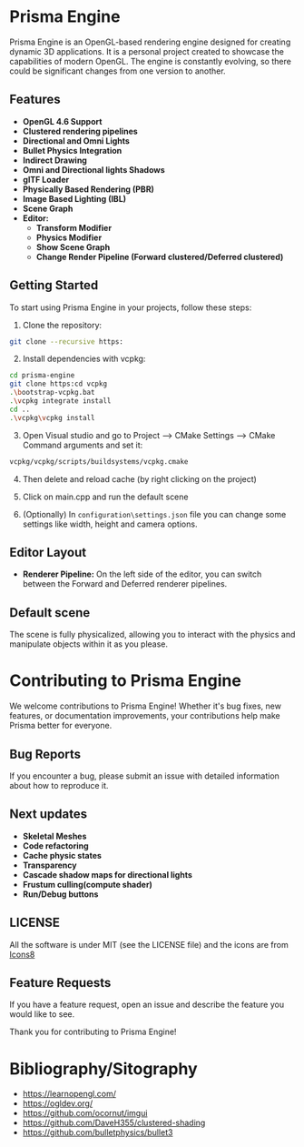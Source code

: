 # Prisma Engine

Prisma Engine is an OpenGL-based rendering engine designed for creating dynamic 3D applications. It is a personal project created to showcase the capabilities of modern OpenGL. The engine is constantly evolving, so there could be significant changes from one version to another.

## Features

- **OpenGL 4.6 Support**
- **Clustered rendering pipelines**
- **Directional and Omni Lights**
- **Bullet Physics Integration**
- **Indirect Drawing**
- **Omni and Directional lights Shadows**
- **glTF Loader**
- **Physically Based Rendering (PBR)** 
- **Image Based Lighting (IBL)**
- **Scene Graph**
- **Editor:**
    - **Transform Modifier**
    - **Physics Modifier**
    - **Show Scene Graph**
    - **Change Render Pipeline (Forward clustered/Deferred clustered)**

## Getting Started

To start using Prisma Engine in your projects, follow these steps:

1. Clone the repository:
```bash
git clone --recursive https:
```
2. Install dependencies with vcpkg:
```bash
cd prisma-engine
git clone https:cd vcpkg
.\bootstrap-vcpkg.bat
.\vcpkg integrate install
cd ..
.\vcpkg\vcpkg install
  ```
3. Open Visual studio and go to Project --> CMake Settings --> CMake Command arguments and set it:
```bash
vcpkg/vcpkg/scripts/buildsystems/vcpkg.cmake
  ```
4. Then delete and reload cache (by right clicking on the project)

5. Click on main.cpp and run the default scene

6. (Optionally) In  `configuration\settings.json` file you can change some settings like width, height and camera options.

## Editor Layout
- **Renderer Pipeline:** On the left side of the editor, you can switch between the Forward and Deferred renderer pipelines.



## Default scene

The scene is fully physicalized, allowing you to interact with the physics and manipulate objects within it as you please.

# Contributing to Prisma Engine

We welcome contributions to Prisma Engine! Whether it's bug fixes, new features, or documentation improvements, your contributions help make Prisma better for everyone.

## Bug Reports

If you encounter a bug, please submit an issue with detailed information about how to reproduce it.

## Next updates

- **Skeletal Meshes**
- **Code refactoring**
- **Cache physic states**
- **Transparency**
- **Cascade shadow maps for directional lights**
- **Frustum culling(compute shader)**
- **Run/Debug buttons**


## LICENSE

All the software is under MIT (see the LICENSE file) and the icons are from <a target="_blank" href="https://icons8.com">Icons8</a>


## Feature Requests

If you have a feature request, open an issue and describe the feature you would like to see.

Thank you for contributing to Prisma Engine!

# Bibliography/Sitography

- https://learnopengl.com/
- https://ogldev.org/
- https://github.com/ocornut/imgui
- https://github.com/DaveH355/clustered-shading
- https://github.com/bulletphysics/bullet3





